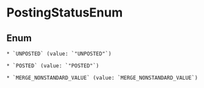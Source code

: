 
# PostingStatusEnum

## Enum


    * `UNPOSTED` (value: `"UNPOSTED"`)

    * `POSTED` (value: `"POSTED"`)

    * `MERGE_NONSTANDARD_VALUE` (value: `MERGE_NONSTANDARD_VALUE`)


